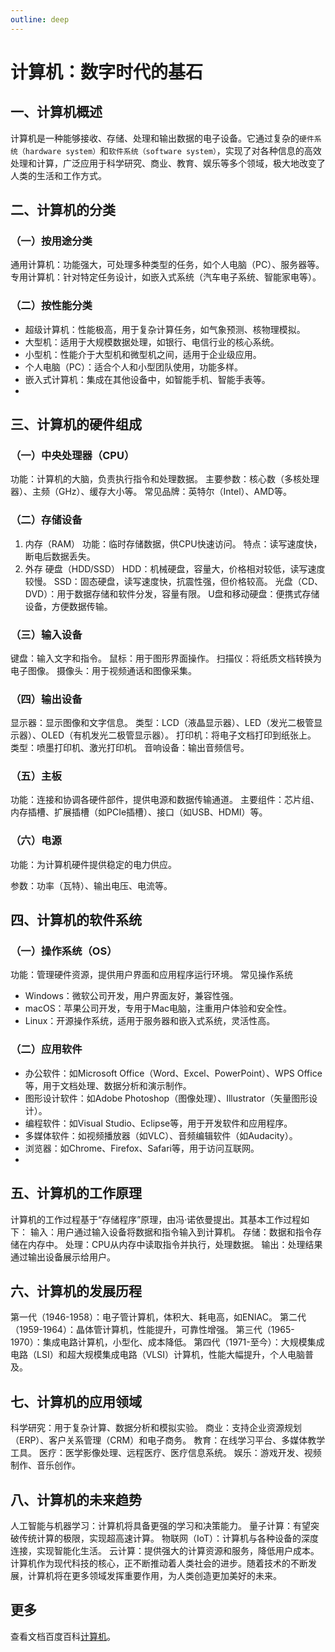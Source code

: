 ```yaml
---
outline: deep
---
```


# 计算机：数字时代的基石

## 一、计算机概述
计算机是一种能够接收、存储、处理和输出数据的电子设备。它通过复杂的`硬件系统（hardware system）`和`软件系统（software system）`，实现了对各种信息的高效处理和计算，广泛应用于科学研究、商业、教育、娱乐等多个领域，极大地改变了人类的生活和工作方式。

## 二、计算机的分类

### （一）按用途分类
通用计算机：功能强大，可处理多种类型的任务，如个人电脑（PC）、服务器等。
专用计算机：针对特定任务设计，如嵌入式系统（汽车电子系统、智能家电等）。

### （二）按性能分类
* 超级计算机：性能极高，用于复杂计算任务，如气象预测、核物理模拟。
* 大型机：适用于大规模数据处理，如银行、电信行业的核心系统。
* 小型机：性能介于大型机和微型机之间，适用于企业级应用。
* 个人电脑（PC）：适合个人和小型团队使用，功能多样。
* 嵌入式计算机：集成在其他设备中，如智能手机、智能手表等。
* 
## 三、计算机的硬件组成

### （一）中央处理器（CPU）
功能：计算机的大脑，负责执行指令和处理数据。
主要参数：核心数（多核处理器）、主频（GHz）、缓存大小等。
常见品牌：英特尔（Intel）、AMD等。

### （二）存储设备

1. 内存（RAM）
功能：临时存储数据，供CPU快速访问。
特点：读写速度快，断电后数据丢失。
2. 外存
硬盘（HDD/SSD）
HDD：机械硬盘，容量大，价格相对较低，读写速度较慢。
SSD：固态硬盘，读写速度快，抗震性强，但价格较高。
光盘（CD、DVD）：用于数据存储和软件分发，容量有限。
U盘和移动硬盘：便携式存储设备，方便数据传输。

### （三）输入设备
键盘：输入文字和指令。
鼠标：用于图形界面操作。
扫描仪：将纸质文档转换为电子图像。
摄像头：用于视频通话和图像采集。

### （四）输出设备
显示器：显示图像和文字信息。
类型：LCD（液晶显示器）、LED（发光二极管显示器）、OLED（有机发光二极管显示器）。
打印机：将电子文档打印到纸张上。
类型：喷墨打印机、激光打印机。
音响设备：输出音频信号。

### （五）主板
功能：连接和协调各硬件部件，提供电源和数据传输通道。
主要组件：芯片组、内存插槽、扩展插槽（如PCIe插槽）、接口（如USB、HDMI）等。

### （六）电源
功能：为计算机硬件提供稳定的电力供应。

参数：功率（瓦特）、输出电压、电流等。

## 四、计算机的软件系统

### （一）操作系统（OS）
功能：管理硬件资源，提供用户界面和应用程序运行环境。
常见操作系统
- Windows：微软公司开发，用户界面友好，兼容性强。
- macOS：苹果公司开发，专用于Mac电脑，注重用户体验和安全性。
- Linux：开源操作系统，适用于服务器和嵌入式系统，灵活性高。

### （二）应用软件
- 办公软件：如Microsoft Office（Word、Excel、PowerPoint）、WPS Office等，用于文档处理、数据分析和演示制作。
- 图形设计软件：如Adobe Photoshop（图像处理）、Illustrator（矢量图形设计）。
- 编程软件：如Visual Studio、Eclipse等，用于开发软件和应用程序。
- 多媒体软件：如视频播放器（如VLC）、音频编辑软件（如Audacity）。
- 浏览器：如Chrome、Firefox、Safari等，用于访问互联网。
- 
## 五、计算机的工作原理
计算机的工作过程基于“存储程序”原理，由冯·诺依曼提出。其基本工作过程如下：
输入：用户通过输入设备将数据和指令输入到计算机。
存储：数据和指令存储在内存中。
处理：CPU从内存中读取指令并执行，处理数据。
输出：处理结果通过输出设备展示给用户。

## 六、计算机的发展历程
第一代（1946-1958）：电子管计算机，体积大、耗电高，如ENIAC。
第二代（1959-1964）：晶体管计算机，性能提升，可靠性增强。
第三代（1965-1970）：集成电路计算机，小型化、成本降低。
第四代（1971-至今）：大规模集成电路（LSI）和超大规模集成电路（VLSI）计算机，性能大幅提升，个人电脑普及。

## 七、计算机的应用领域
科学研究：用于复杂计算、数据分析和模拟实验。
商业：支持企业资源规划（ERP）、客户关系管理（CRM）和电子商务。
教育：在线学习平台、多媒体教学工具。
医疗：医学影像处理、远程医疗、医疗信息系统。
娱乐：游戏开发、视频制作、音乐创作。

## 八、计算机的未来趋势
人工智能与机器学习：计算机将具备更强的学习和决策能力。
量子计算：有望突破传统计算的极限，实现超高速计算。
物联网（IoT）：计算机与各种设备的深度连接，实现智能化生活。
云计算：提供强大的计算资源和服务，降低用户成本。
计算机作为现代科技的核心，正不断推动着人类社会的进步。随着技术的不断发展，计算机将在更多领域发挥重要作用，为人类创造更加美好的未来。

## 更多

查看文档百度百科[计算机](https://baike.baidu.com/item/%E8%AE%A1%E7%AE%97%E6%9C%BA/140338)。

